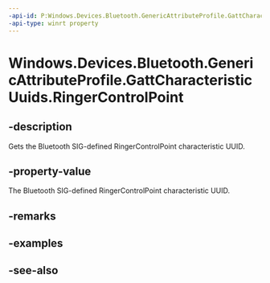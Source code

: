 ```yaml
---
-api-id: P:Windows.Devices.Bluetooth.GenericAttributeProfile.GattCharacteristicUuids.RingerControlPoint
-api-type: winrt property
---
```


<!-- Property syntax
public System.Guid RingerControlPoint { get; }
-->

# Windows.Devices.Bluetooth.GenericAttributeProfile.GattCharacteristicUuids.RingerControlPoint

## -description
Gets the Bluetooth SIG-defined RingerControlPoint characteristic UUID.

## -property-value
The Bluetooth SIG-defined RingerControlPoint characteristic UUID.

## -remarks

## -examples

## -see-also
